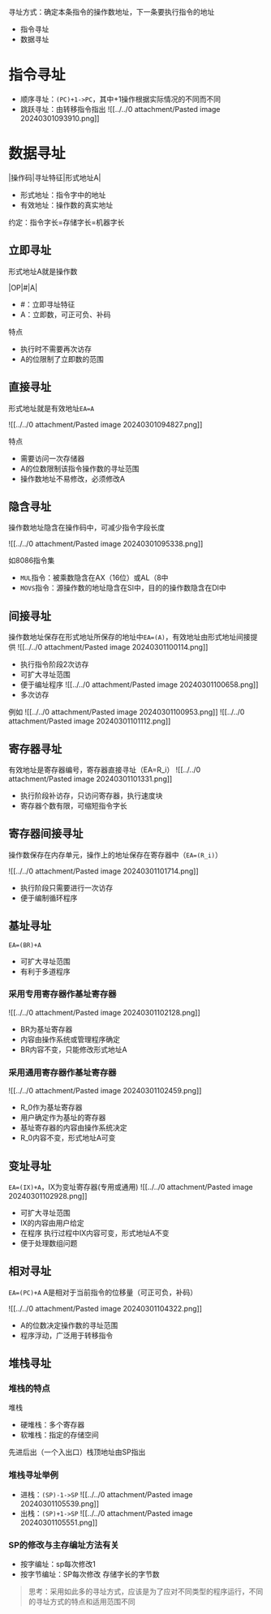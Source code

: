 寻址方式：确定本条指令的操作数地址，下一条要执行指令的地址

- 指令寻址
- 数据寻址

# 指令寻址

- 顺序寻址：`(PC)+1->PC`，其中+1操作根据实际情况的不同而不同
- 跳跃寻址：由转移指令指出
![[../../0 attachment/Pasted image 20240301093910.png]]

# 数据寻址

|操作码|寻址特征|形式地址A|

- 形式地址：指令字中的地址
- 有效地址：操作数的真实地址

约定：指令字长=存储字长=机器字长

## 立即寻址

形式地址A就是操作数

|OP|#|A|

- \#：立即寻址特征
- A：立即数，可正可负、补码

特点

- 执行时不需要再次访存
- A的位限制了立即数的范围

## 直接寻址

形式地址就是有效地址`EA=A`

![[../../0 attachment/Pasted image 20240301094827.png]]

特点

- 需要访问一次存储器
- A的位数限制该指令操作数的寻址范围
- 操作数地址不易修改，必须修改A

## 隐含寻址

操作数地址隐含在操作码中，可减少指令字段长度

![[../../0 attachment/Pasted image 20240301095338.png]]

如8086指令集

- `MUL`指令：被乘数隐含在AX（16位）或AL（8中
- `MOVS`指令：源操作数的地址隐含在SI中，目的的操作数隐含在DI中

## 间接寻址

操作数地址保存在形式地址所保存的地址中`EA=(A)`，有效地址由形式地址间接提供
![[../../0 attachment/Pasted image 20240301100114.png]]

- 执行指令阶段2次访存
- 可扩大寻址范围
- 便于编址程序
![[../../0 attachment/Pasted image 20240301100658.png]]
- 多次访存

例如
![[../../0 attachment/Pasted image 20240301100953.png]]
![[../../0 attachment/Pasted image 20240301101112.png]]

## 寄存器寻址

有效地址是寄存器编号，寄存器直接寻址（EA=R_i）
![[../../0 attachment/Pasted image 20240301101331.png]]

- 执行阶段补访存，只访问寄存器，执行速度块
- 寄存器个数有限，可缩短指令字长

## 寄存器间接寻址

操作数保存在内存单元，操作上的地址保存在寄存器中（`EA=(R_i)`）

![[../../0 attachment/Pasted image 20240301101714.png]]

- 执行阶段只需要进行一次访存
- 便于编制循环程序

## 基址寻址

`EA=(BR)+A`

- 可扩大寻址范围
- 有利于多道程序

### 采用专用寄存器作基址寄存器

![[../../0 attachment/Pasted image 20240301102128.png]]

- BR为基址寄存器
- 内容由操作系统或管理程序确定
- BR内容不变，只能修改形式地址A

### 采用通用寄存器作基址寄存器

![[../../0 attachment/Pasted image 20240301102459.png]]

- R_0作为基址寄存器
- 用户确定作为基址的寄存器
- 基址寄存器的内容由操作系统决定
- R_0内容不变，形式地址A可变

## 变址寻址

`EA=(IX)+A`，IX为变址寄存器(专用或通用)
![[../../0 attachment/Pasted image 20240301102928.png]]

- 可扩大寻址范围
- IX的内容由用户给定
- 在程序 执行过程中IX内容可变，形式地址A不变
- 便于处理数组问题

## 相对寻址

`EA=(PC)+A`
A是相对于当前指令的位移量（可正可负，补码）

![[../../0 attachment/Pasted image 20240301104322.png]]

- A的位数决定操作数的寻址范围
- 程序浮动，广泛用于转移指令

## 堆栈寻址

### 堆栈的特点

堆栈

- 硬堆栈：多个寄存器
- 软堆栈：指定的存储空间

先进后出（一个入出口）栈顶地址由SP指出

### 堆栈寻址举例

- 进栈：`(SP)-1->SP`
![[../../0 attachment/Pasted image 20240301105539.png]]
- 出栈：`(SP)+1->SP`
![[../../0 attachment/Pasted image 20240301105551.png]]

### SP的修改与主存编址方法有关

- 按字编址：sp每次修改1
- 按字节编址：SP每次修改 存储字长的字节数

> 思考：采用如此多的寻址方式，应该是为了应对不同类型的程序运行，不同的寻址方式的特点和适用范围不同
